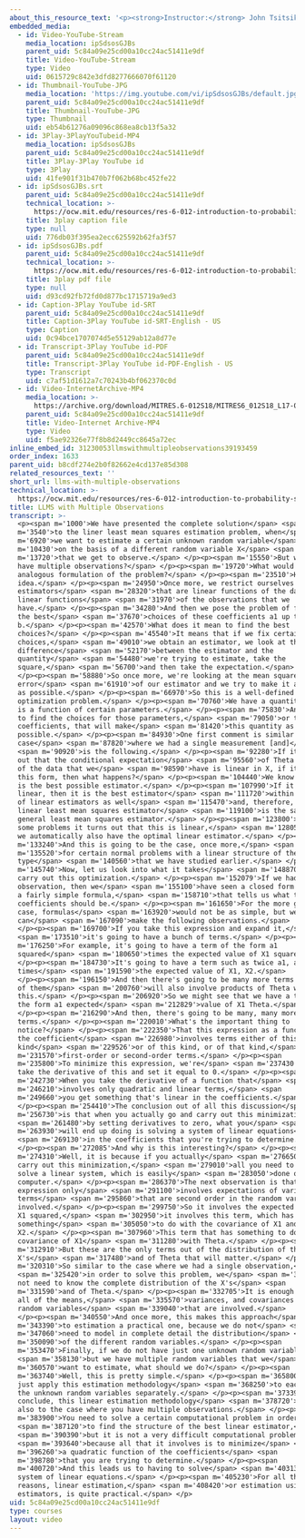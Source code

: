 ```yaml
---
about_this_resource_text: '<p><strong>Instructor:</strong> John Tsitsiklis</p>'
embedded_media:
  - id: Video-YouTube-Stream
    media_location: ipSdsosGJBs
    parent_uid: 5c84a09e25cd00a10cc24ac51411e9df
    title: Video-YouTube-Stream
    type: Video
    uid: 0615729c842e3dfd8277666070f61120
  - id: Thumbnail-YouTube-JPG
    media_location: 'https://img.youtube.com/vi/ipSdsosGJBs/default.jpg'
    parent_uid: 5c84a09e25cd00a10cc24ac51411e9df
    title: Thumbnail-YouTube-JPG
    type: Thumbnail
    uid: eb54b61276a09096c868ea8cb13f5a32
  - id: 3Play-3PlayYouTubeid-MP4
    media_location: ipSdsosGJBs
    parent_uid: 5c84a09e25cd00a10cc24ac51411e9df
    title: 3Play-3Play YouTube id
    type: 3Play
    uid: 41fe901f31b470b7f062b68bc452fe22
  - id: ipSdsosGJBs.srt
    parent_uid: 5c84a09e25cd00a10cc24ac51411e9df
    technical_location: >-
      https://ocw.mit.edu/resources/res-6-012-introduction-to-probability-spring-2018/part-ii-inference-limit-theorems/llms-with-multiple-observations/ipSdsosGJBs.srt
    title: 3play caption file
    type: null
    uid: 776db03f395ea2ecc625592b62fa3f57
  - id: ipSdsosGJBs.pdf
    parent_uid: 5c84a09e25cd00a10cc24ac51411e9df
    technical_location: >-
      https://ocw.mit.edu/resources/res-6-012-introduction-to-probability-spring-2018/part-ii-inference-limit-theorems/llms-with-multiple-observations/ipSdsosGJBs.pdf
    title: 3play pdf file
    type: null
    uid: d93cd92fb72fd0d877bc1715719a9ed3
  - id: Caption-3Play YouTube id-SRT
    parent_uid: 5c84a09e25cd00a10cc24ac51411e9df
    title: Caption-3Play YouTube id-SRT-English - US
    type: Caption
    uid: 0c94bce1707074d5e55129ab12a8d77e
  - id: Transcript-3Play YouTube id-PDF
    parent_uid: 5c84a09e25cd00a10cc24ac51411e9df
    title: Transcript-3Play YouTube id-PDF-English - US
    type: Transcript
    uid: c7af51d1612a7c70243b4bf062370c0d
  - id: Video-InternetArchive-MP4
    media_location: >-
      https://archive.org/download/MITRES.6-012S18/MITRES6_012S18_L17-07_300k.mp4
    parent_uid: 5c84a09e25cd00a10cc24ac51411e9df
    title: Video-Internet Archive-MP4
    type: Video
    uid: f5ae92326e77f8b8d2449cc8645a72ec
inline_embed_id: 31230053llmswithmultipleobservations39193459
order_index: 1633
parent_uid: b8cdf274e2b0f82662e4cd137e85d308
related_resources_text: ''
short_url: llms-with-multiple-observations
technical_location: >-
  https://ocw.mit.edu/resources/res-6-012-introduction-to-probability-spring-2018/part-ii-inference-limit-theorems/llms-with-multiple-observations
title: LLMS with Multiple Observations
transcript: >-
  <p><span m='1000'>We have presented the complete solution</span> <span
  m='3540'>to the liner least mean squares estimation problem, when</span> <span
  m='6920'>we want to estimate a certain unknown random variable</span> <span
  m='10430'>on the basis of a different random variable X</span> <span
  m='13720'>that we get to observe.</span> </p><p><span m='15550'>But what if we
  have multiple observations?</span> </p><p><span m='19720'>What would be the
  analogous formulation of the problem?</span> </p><p><span m='23510'>Here's the
  idea.</span> </p><p><span m='24950'>Once more, we restrict ourselves to
  estimators</span> <span m='28320'>that are linear functions of the data,
  linear functions</span> <span m='31970'>of the observations that we
  have.</span> </p><p><span m='34280'>And then we pose the problem of finding
  the best</span> <span m='37670'>choices of these coefficients a1 up to a n and
  b.</span> </p><p><span m='42570'>What does it mean to find the best
  choices?</span> </p><p><span m='45540'>It means that if we fix certain
  choices,</span> <span m='49010'>we obtain an estimator, we look at the
  difference</span> <span m='52170'>between the estimator and the
  quantity</span> <span m='54480'>we're trying to estimate, take the
  square,</span> <span m='56700'>and then take the expectation.</span>
  </p><p><span m='58880'>So once more, we're looking at the mean squared
  error</span> <span m='61910'>of our estimator and we try to make it as small
  as possible.</span> </p><p><span m='66970'>So this is a well-defined
  optimization problem.</span> </p><p><span m='70760'>We have a quantity, which
  is a function of certain parameters.</span> </p><p><span m='75830'>And we wish
  to find the choices for those parameters,</span> <span m='79050'>or those
  coefficients, that will make</span> <span m='81420'>this quantity as small as
  possible.</span> </p><p><span m='84930'>One first comment is similar to the
  case</span> <span m='87820'>where we had a single measurement [and]</span>
  <span m='90920'>is the following.</span> </p><p><span m='92280'>If it turns
  out that the conditional expectation</span> <span m='95560'>of Theta given all
  of the data that we</span> <span m='98590'>have is linear in X, if it is of
  this form, then what happens?</span> </p><p><span m='104440'>We know that this
  is the best possible estimator.</span> </p><p><span m='107990'>If it is also
  linear, then it is the best estimator</span> <span m='111720'>within the class
  of linear estimators as well</span> <span m='115470'>and, therefore, the
  linear least mean squares estimator</span> <span m='119100'>is the same as the
  general least mean squares estimator.</span> </p><p><span m='123800'>So if for
  some problems it turns out that this is linear,</span> <span m='128050'>then
  we automatically also have the optimal linear estimator.</span> </p><p><span
  m='133240'>And this is going to be the case, once more,</span> <span
  m='135520'>for certain normal problems with a linear structure of the
  type</span> <span m='140560'>that we have studied earlier.</span> </p><p><span
  m='145740'>Now, let us look into what it takes</span> <span m='148870'>to
  carry out this optimization.</span> </p><p><span m='152079'>If we had a single
  observation, then we</span> <span m='155100'>have seen a closed form formula,
  a fairly simple formula,</span> <span m='158710'>that tells us what the
  coefficients should be.</span> </p><p><span m='161650'>For the more general
  case, formulas</span> <span m='163920'>would not be as simple, but we
  can</span> <span m='167090'>make the following observations.</span>
  </p><p><span m='169700'>If you take this expression and expand it,</span>
  <span m='173510'>it's going to have a bunch of terms.</span> </p><p><span
  m='176250'>For example, it's going to have a term of the form a1
  squared</span> <span m='180650'>times the expected value of X1 squared.</span>
  </p><p><span m='184730'>It's going to have a term such as twice a1, a2
  times</span> <span m='191590'>the expected value of X1, X2.</span>
  </p><p><span m='196150'>And then there's going to be many more terms to some
  of them</span> <span m='200760'>will also involve products of Theta with
  this.</span> </p><p><span m='206920'>So we might see that we have a term of
  the form a1 expected</span> <span m='212829'>value of X1 Theta.</span>
  </p><p><span m='216290'>And then, there's going to be many, many more
  terms.</span> </p><p><span m='220010'>What's the important thing to
  notice?</span> </p><p><span m='222350'>That this expression as a function of
  the coefficient</span> <span m='226980'>involves terms either of this
  kind</span> <span m='229526'>or of this kind, or of that kind,</span> <span
  m='231570'>first-order or second-order terms.</span> </p><p><span
  m='235800'>To minimize this expression, we're</span> <span m='237430'>going to
  take the derivative of this and set it equal to 0.</span> </p><p><span
  m='242730'>When you take the derivative of a function that</span> <span
  m='246210'>involves only quadratic and linear terms,</span> <span
  m='249660'>you get something that's linear in the coefficients.</span>
  </p><p><span m='254410'>The conclusion out of all this discussion</span> <span
  m='256730'>is that when you actually go and carry out this minimization</span>
  <span m='261480'>by setting derivatives to zero, what you</span> <span
  m='263930'>will end up doing is solving a system of linear equations</span>
  <span m='269130'>in the coefficients that you're trying to determine.</span>
  </p><p><span m='272085'>And why is this interesting?</span> </p><p><span
  m='274310'>Well, it is because if you actually</span> <span m='276650'>want to
  carry out this minimization,</span> <span m='279010'>all you need to do is to
  solve a linear system, which is easily</span> <span m='283050'>done on a
  computer.</span> </p><p><span m='286370'>The next observation is that this
  expression only</span> <span m='291100'>involves expectations of various
  terms</span> <span m='295860'>that are second order in the random variables
  involved.</span> </p><p><span m='299750'>So it involves the expected value of
  X1 squared,</span> <span m='302950'>it involves this term, which has
  something</span> <span m='305050'>to do with the covariance of X1 and
  X2.</span> </p><p><span m='307960'>This term that has something to do with the
  covariance of X1</span> <span m='311280'>with Theta.</span> </p><p><span
  m='312910'>But these are the only terms out of the distribution of the
  X's</span> <span m='317480'>and of Theta that will matter.</span> </p><p><span
  m='320310'>So similar to the case where we had a single observation,</span>
  <span m='325420'>in order to solve this problem, we</span> <span m='327360'>do
  not need to know the complete distribution of the X's</span> <span
  m='331590'>and of Theta.</span> </p><p><span m='332705'>It is enough to know
  all of the means,</span> <span m='335570'>variances, and covariances of the
  random variables</span> <span m='339040'>that are involved.</span>
  </p><p><span m='340550'>And once more, this makes this approach</span> <span
  m='343390'>to estimation a practical one, because we do not</span> <span
  m='347060'>need to model in complete detail the distribution</span> <span
  m='350090'>of the different random variables.</span> </p><p><span
  m='353470'>Finally, if we do not have just one unknown random variable,</span>
  <span m='358130'>but we have multiple random variables that we</span> <span
  m='360570'>want to estimate, what should we do?</span> </p><p><span
  m='363740'>Well, this is pretty simple.</span> </p><p><span m='365800'>You
  just apply this estimation methodology</span> <span m='368250'>to each one of
  the unknown random variables separately.</span> </p><p><span m='373390'>To
  conclude, this linear estimation methodology</span> <span m='378720'>applies
  also to the case where you have multiple observations.</span> </p><p><span
  m='383900'>You need to solve a certain computational problem in order</span>
  <span m='387120'>to find the structure of the best linear estimator,</span>
  <span m='390390'>but it is not a very difficult computational problem,</span>
  <span m='393640'>because all that it involves is to minimize</span> <span
  m='396260'>a quadratic function of the coefficients</span> <span
  m='398780'>that you are trying to determine.</span> </p><p><span
  m='400720'>And this leads us to having to solve</span> <span m='403130'>a
  system of linear equations.</span> </p><p><span m='405230'>For all these
  reasons, linear estimation,</span> <span m='408420'>or estimation using linear
  estimators, is quite practical.</span> </p>
uid: 5c84a09e25cd00a10cc24ac51411e9df
type: courses
layout: video
---
```

